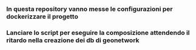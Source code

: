 ### In questa repository vanno messe le configurazioni per dockerizzare il progetto
### Lanciare lo script per eseguire la composizione attendendo il ritardo nella creazione dei db di geonetwork

